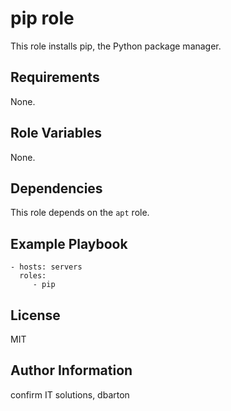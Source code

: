pip role
========

This role installs pip, the Python package manager.

Requirements
------------

None.

Role Variables
--------------

None.

Dependencies
------------

This role depends on the `apt` role.

Example Playbook
----------------

    - hosts: servers
      roles:
         - pip

License
-------

MIT

Author Information
------------------

confirm IT solutions, dbarton
